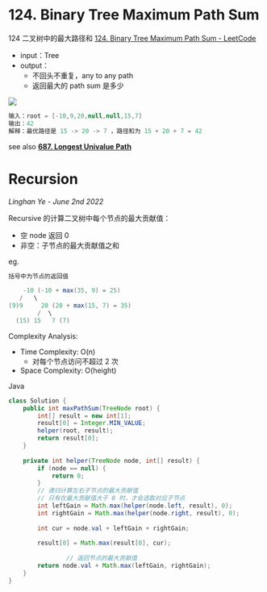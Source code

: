 # 124. Binary Tree Maximum Path Sum
124 二叉树中的最大路径和 [124. Binary Tree Maximum Path Sum - LeetCode](https://leetcode.com/problems/binary-tree-maximum-path-sum/)

- input：Tree
- output：
  - 不回头不重复，any to any path
  - 返回最大的 path sum 是多少


![](https://assets.leetcode.com/uploads/2020/10/13/exx2.jpg)

```java
输入：root = [-10,9,20,null,null,15,7]
输出：42
解释：最优路径是 15 -> 20 -> 7 ，路径和为 15 + 20 + 7 = 42
```

see also [**687. Longest Univalue Path**](https://github.com/openview2017/leetcode-group-solution/tree/main/AlgorithmProblems/0687.%C2%A0Longest%20Univalue%20Path)

# Recursion

*Linghan Ye - June 2nd 2022*

Recursive 的计算二叉树中每个节点的最大贡献值：

- 空 node 返回 0
- 非空：子节点的最大贡献值之和

eg.

```java
括号中为节点的返回值

    -10 (-10 + max(35, 9) = 25)
   /   \
(9)9     20 (20 + max(15, 7) = 35)
        /  \
  (15) 15   7 (7)
```

Complexity Analysis:

- Time Complexity: O(n)
  - 对每个节点访问不超过 2 次
- Space Complexity: O(height)

Java

```java
class Solution {
    public int maxPathSum(TreeNode root) {
        int[] result = new int[1];
        result[0] = Integer.MIN_VALUE;
        helper(root, result);
        return result[0];
    }
    
    private int helper(TreeNode node, int[] result) {
        if (node == null) {
            return 0;
        }
        // 递归计算左右子节点的最大贡献值
        // 只有在最大贡献值大于 0 时，才会选取对应子节点
        int leftGain = Math.max(helper(node.left, result), 0);
        int rightGain = Math.max(helper(node.right, result), 0);
        
        int cur = node.val + leftGain + rightGain;
        
        result[0] = Math.max(result[0], cur);
        
				// 返回节点的最大贡献值        
        return node.val + Math.max(leftGain, rightGain);
    }
}
```
